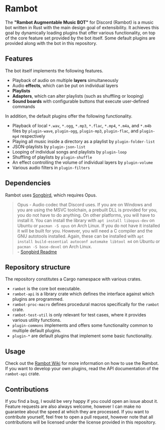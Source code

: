 # Rambot

The **"Rambot Augmentable Music BOT"** for Discord (Rambot) is a music bot written in Rust with the main design goal of extensibility.
It achieves this goal by dynamically loading plugins that offer various functionality, on top of the core feature set provided by the bot itself.
Some default plugins are provided along with the bot in this repository.

## Features

The bot itself implements the following features.

* Playback of audio on multiple **layers** simultaneously
* Audio **effects**, which can be put on individual layers
* **Playlists**
* **Adapters**, which can alter playlists (such as shuffling or looping)
* **Sound boards** with configurable buttons that execute user-defined commands

In addition, the default plugins offer the following functionality.

* Playback of local `*.wav`, `*.ogg`, `*.mp3`, `*.flac`, `*.mp4`, `*.m4a`, and `*.m4b` files by `plugin-wave`, `plugin-ogg`, `plugin-mp3`, `plugin-flac`, and `plugin-mp4` respectively
* Playing all music inside a directory as a playlist by `plugin-folder-list`
* JSON-playlists by `plugin-json-list`
* Looping of individual songs and playlists by `plugin-loop`
* Shuffling of playlists by `plugin-shuffle`
* An effect controlling the volume of individual layers by `plugin-volume`
* Various audio filters in `plugin-filters`

## Dependencies

Rambot uses [Songbird](https://github.com/serenity-rs/songbird), which requires Opus.

> Opus - Audio codec that Discord uses.
> If you are on Windows and you are using the MSVC toolchain, a prebuilt DLL is provided for you, you do not have to do anything.
> On other platforms, you will have to install it.
> You can install the library with `apt install libopus-dev` on Ubuntu or `pacman -S opus` on Arch Linux.
> If you do not have it installed it will be built for you.
> However, you will need a C compiler and the GNU autotools installed.
> Again, these can be installed with `apt install build-essential autoconf automake libtool m4` on Ubuntu or `pacman -S base-devel` on Arch Linux.  
> \- [Songbird Readme](https://github.com/serenity-rs/songbird)

## Repository structure

The repository constitutes a Cargo namespace with various crates.

* `rambot` is the core bot executable.
* `rambot-api` is a library crate which defines the interface against which plugins are programmed.
* `rambot-proc-macro` defines procedural macros specifically for the `rambot` crate.
* `rambot-test-util` is only relevant for test cases, where it provides various utility functions.
* `plugin-commons` implements and offers some functionality common to multiple default plugins.
* `plugin-*` are default plugins that implement some basic functionality.

## Usage

Check out the [Rambot Wiki](https://github.com/florian1345/rambot/wiki) for more information on how to use the Rambot.
If you want to develop your own plugins, read the API documentation of the `rambot-api` crate.

## Contributions

If you find a bug, I would be very happy if you could open an issue about it.
Feature requests are also always welcome, however I can make no guarantee about the speed at which they are processed.
If you want to contribute yourself, feel free to open a pull request, however note that all contributions will be licensed under the license provided in this repository.
